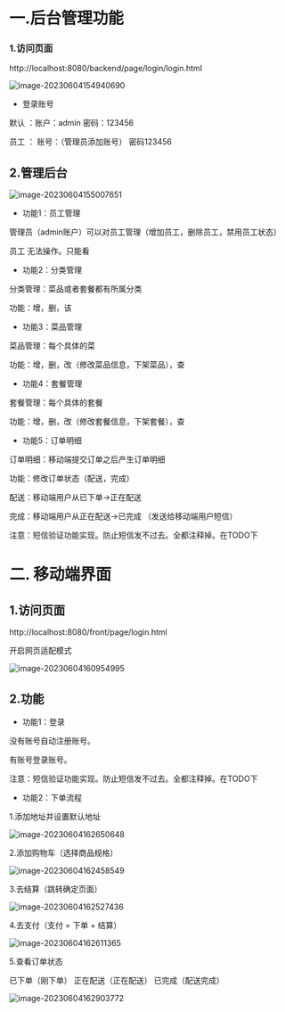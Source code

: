 # 一.后台管理功能

### 1.访问页面

http://localhost:8080/backend/page/login/login.html

![image-20230604154940690](C:\Users\Likejin\AppData\Roaming\Typora\typora-user-images\image-20230604154940690.png)

+ 登录账号

默认 ：账户：admin 密码：123456

员工 ： 账号：（管理员添加账号） 密码123456

## 2.管理后台

![image-20230604155007651](C:\Users\Likejin\AppData\Roaming\Typora\typora-user-images\image-20230604155007651.png)



+ 功能1：员工管理

管理员（admin账户）可以对员工管理（增加员工，删除员工，禁用员工状态）

员工 无法操作。只能看

+ 功能2：分类管理

分类管理：菜品或者套餐都有所属分类

功能：增，删，该

+ 功能3：菜品管理

菜品管理：每个具体的菜

功能：增，删，改（修改菜品信息，下架菜品），查

+ 功能4：套餐管理

套餐管理：每个具体的套餐

功能：增，删，改（修改套餐信息，下架套餐），查

+ 功能5：订单明细

订单明细：移动端提交订单之后产生订单明细

功能：修改订单状态（配送，完成） 

配送：移动端用户从已下单->正在配送

完成：移动端用户从正在配送->已完成  （发送给移动端用户短信）

注意：短信验证功能实现。防止短信发不过去。全都注释掉。在TODO下

# 二. 移动端界面

## 1.访问页面

http://localhost:8080/front/page/login.html

开启网页适配模式

![image-20230604160954995](C:\Users\Likejin\AppData\Roaming\Typora\typora-user-images\image-20230604160954995.png)

## 2.功能

+ 功能1：登录

没有账号自动注册账号。

有账号登录账号。

注意：短信验证功能实现。防止短信发不过去。全都注释掉。在TODO下

+ 功能2：下单流程

1.添加地址并设置默认地址

![image-20230604162650648](C:\Users\Likejin\AppData\Roaming\Typora\typora-user-images\image-20230604162650648.png)

2.添加购物车（选择商品规格）

![image-20230604162458549](C:\Users\Likejin\AppData\Roaming\Typora\typora-user-images\image-20230604162458549.png)

3.去结算（跳转确定页面）

![image-20230604162527436](C:\Users\Likejin\AppData\Roaming\Typora\typora-user-images\image-20230604162527436.png)

4.去支付（支付 = 下单 + 结算）

![image-20230604162611365](C:\Users\Likejin\AppData\Roaming\Typora\typora-user-images\image-20230604162611365.png)

5.查看订单状态

已下单（刚下单） 正在配送（正在配送） 已完成（配送完成）

![image-20230604162903772](C:\Users\Likejin\AppData\Roaming\Typora\typora-user-images\image-20230604162903772.png)